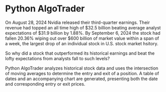 # Python AlgoTrader

On August 28, 2024 Nvidia released their third-quarter earnings. Their revenue had topped an all time high of $32.5 billion beating average analyst expectations of $31.9 billion by 1.88%. By September 6, 2024 the stock had fallen 20.36% wiping out over $600 billion of market value within a span of a week, the largest drop of an individual stock in U.S. stock market hsitory.

So why did a stock that outperformed its historical earnings and beat the lofty expectations from analysts fall to such levels? 

Python AlgoTrader analyzes historical stock data and uses the intersection of moving averages to determine the entry and exit of a position. A table of dates and an accompanying chart are generated, presenting both the date and corresponding entry or exit prices.
